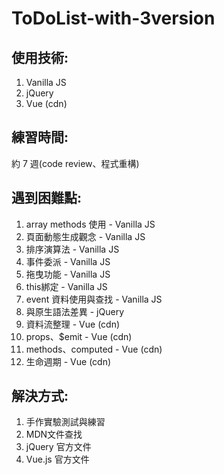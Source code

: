 # ToDoList-with-3version

## 使用技術:
1. Vanilla JS
2. jQuery
3. Vue (cdn)

## 練習時間: 
約 7 週(code review、程式重構)

## 遇到困難點:
1. array methods 使用 - Vanilla JS
2. 頁面動態生成觀念 - Vanilla JS
3. 排序演算法 - Vanilla JS
4. 事件委派 - Vanilla JS
5. 拖曳功能 - Vanilla JS
6. this綁定 - Vanilla JS
7. event 資料使用與查找 - Vanilla JS
8. 與原生語法差異 - jQuery
9. 資料流整理 - Vue (cdn)
10. props、$emit - Vue (cdn)
11. methods、computed - Vue (cdn)
12. 生命週期 - Vue (cdn)

## 解決方式:
1. 手作實驗測試與練習
2. MDN文件查找
3. jQuery 官方文件
4. Vue.js 官方文件
